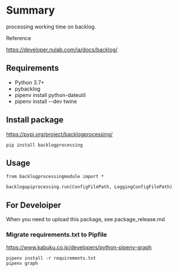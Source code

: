 # Summary

processing working time on backlog.

Reference

https://developer.nulab.com/ja/docs/backlog/

## Requirements

- Python 3.7+
- pybacklog
- pipenv install python-dateutil
- pipenv install --dev twine

## Install package

https://pypi.org/project/backlogprocessing/

```
pip install backlogprocessing
```

## Usage

```
from backlogprocessingmodule import *

backlogapiprocessing.run(ConfigFilePath, LoggingConfigFilePath)
```


## For Develoiper

When you need to upload this package, see package_release.md


### Migrate requirements.txt to Pipfile

https://www.kabuku.co.jp/developers/python-pipenv-graph

```
pipenv install -r requirements.txt
pipenv graph
```